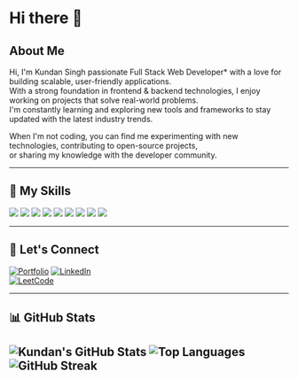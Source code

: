 # Hi there 👋

## About Me

Hi, I'm Kundan Singh passionate Full Stack Web Developer* with a love for building scalable, user-friendly applications.  
With a strong foundation in frontend & backend technologies, I enjoy working on projects that solve real-world problems.  
I'm constantly learning and exploring new tools and frameworks to stay updated with the latest industry trends.

When I'm not coding, you can find me experimenting with new technologies, contributing to open-source projects,  
or sharing my knowledge with the developer community.

---

## 🔧 My Skills

<p>
  <img src="https://img.shields.io/badge/Java-007396?logo=java&logoColor=white" />
  <img src="https://img.shields.io/badge/Spring_Boot-6DB33F?logo=spring-boot&logoColor=white" />
  <img src="https://img.shields.io/badge/Hibernate-59666C?logo=hibernate&logoColor=white" />
  <img src="https://img.shields.io/badge/SQL-4479A1?logo=mysql&logoColor=white" />
  <img src="https://img.shields.io/badge/MySQL-4479A1?logo=mysql&logoColor=white" />
  <img src="https://img.shields.io/badge/AWS-232F3E?logo=amazon-aws&logoColor=white" />
  <img src="https://img.shields.io/badge/JavaScript-F7DF1E?logo=javascript&logoColor=black" />
  <img src="https://img.shields.io/badge/CSS3-1572B6?logo=css3&logoColor=white" />
  <img src="https://img.shields.io/badge/HTML5-E34F26?logo=html5&logoColor=white" />
</p>

---

## 🔗 Let's Connect

[![Portfolio](https://img.shields.io/badge/Portfolio-000?style=flat&logo=google-chrome&logoColor=white)]([https://your-portfolio-link.com](https://kundanportfolio7872.netlify.app/))  
[![LinkedIn](https://img.shields.io/badge/LinkedIn-blue?logo=linkedin&logoColor=white)](http://www.linkedin.com/in/kundan19)  
[![LeetCode](https://img.shields.io/badge/LeetCode-FFA116?logo=leetcode&logoColor=white)](https://leetcode.com/kundan7872/)

---

## 📊 GitHub Stats

![Kundan's GitHub Stats](https://github-readme-stats.vercel.app/api?username=kundan7872&show_icons=true&theme=radical)
![Top Languages](https://github-readme-stats.vercel.app/api/top-langs/?username=kundan7872&layout=compact&theme=tokyonight)
![GitHub Streak](https://github-readme-streak-stats.herokuapp.com/?user=kundan7872&theme=tokyonight)
---
